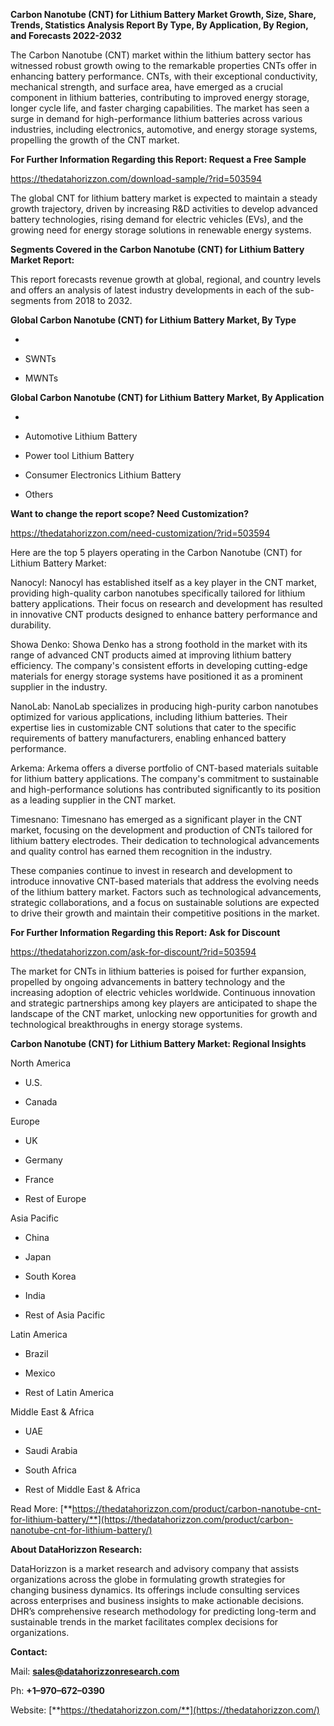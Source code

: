 **Carbon Nanotube (CNT) for Lithium Battery Market Growth, Size, Share,
Trends, Statistics Analysis Report By Type, By Application, By Region,
and Forecasts 2022-2032**

The Carbon Nanotube (CNT) market within the lithium battery sector has
witnessed robust growth owing to the remarkable properties CNTs offer in
enhancing battery performance. CNTs, with their exceptional
conductivity, mechanical strength, and surface area, have emerged as a
crucial component in lithium batteries, contributing to improved energy
storage, longer cycle life, and faster charging capabilities. The market
has seen a surge in demand for high-performance lithium batteries across
various industries, including electronics, automotive, and energy
storage systems, propelling the growth of the CNT market.

**For Further Information Regarding this Report: Request a Free Sample**

<https://thedatahorizzon.com/download-sample/?rid=503594>

The global CNT for lithium battery market is expected to maintain a
steady growth trajectory, driven by increasing R&D activities to develop
advanced battery technologies, rising demand for electric vehicles
(EVs), and the growing need for energy storage solutions in renewable
energy systems.

**Segments Covered in the Carbon Nanotube (CNT) for Lithium Battery
Market Report:**

This report forecasts revenue growth at global, regional, and country
levels and offers an analysis of latest industry developments in each of
the sub-segments from 2018 to 2032.

**Global Carbon Nanotube (CNT) for Lithium Battery Market, By Type**

-   

-   SWNTs

-   MWNTs

**Global Carbon Nanotube (CNT) for Lithium Battery Market, By
Application**

-   

-   Automotive Lithium Battery

-   Power tool Lithium Battery

-   Consumer Electronics Lithium Battery

-   Others

**Want to change the report scope? Need Customization?**

<https://thedatahorizzon.com/need-customization/?rid=503594>

Here are the top 5 players operating in the Carbon Nanotube (CNT) for
Lithium Battery Market:

Nanocyl: Nanocyl has established itself as a key player in the CNT
market, providing high-quality carbon nanotubes specifically tailored
for lithium battery applications. Their focus on research and
development has resulted in innovative CNT products designed to enhance
battery performance and durability.

Showa Denko: Showa Denko has a strong foothold in the market with its
range of advanced CNT products aimed at improving lithium battery
efficiency. The company's consistent efforts in developing cutting-edge
materials for energy storage systems have positioned it as a prominent
supplier in the industry.

NanoLab: NanoLab specializes in producing high-purity carbon nanotubes
optimized for various applications, including lithium batteries. Their
expertise lies in customizable CNT solutions that cater to the specific
requirements of battery manufacturers, enabling enhanced battery
performance.

Arkema: Arkema offers a diverse portfolio of CNT-based materials
suitable for lithium battery applications. The company's commitment to
sustainable and high-performance solutions has contributed significantly
to its position as a leading supplier in the CNT market.

Timesnano: Timesnano has emerged as a significant player in the CNT
market, focusing on the development and production of CNTs tailored for
lithium battery electrodes. Their dedication to technological
advancements and quality control has earned them recognition in the
industry.

These companies continue to invest in research and development to
introduce innovative CNT-based materials that address the evolving needs
of the lithium battery market. Factors such as technological
advancements, strategic collaborations, and a focus on sustainable
solutions are expected to drive their growth and maintain their
competitive positions in the market.

**For Further Information Regarding this Report: Ask for Discount**

<https://thedatahorizzon.com/ask-for-discount/?rid=503594>

The market for CNTs in lithium batteries is poised for further
expansion, propelled by ongoing advancements in battery technology and
the increasing adoption of electric vehicles worldwide. Continuous
innovation and strategic partnerships among key players are anticipated
to shape the landscape of the CNT market, unlocking new opportunities
for growth and technological breakthroughs in energy storage systems.

**Carbon Nanotube (CNT) for Lithium Battery Market: Regional Insights**

North America

-   U.S.

-   Canada

Europe

-   UK

-   Germany

-   France

-   Rest of Europe

Asia Pacific

-   China

-   Japan

-   South Korea

-   India

-   Rest of Asia Pacific

Latin America

-   Brazil

-   Mexico

-   Rest of Latin America

Middle East & Africa

-   UAE

-   Saudi Arabia

-   South Africa

-   Rest of Middle East & Africa

Read More:
[**https://thedatahorizzon.com/product/carbon-nanotube-cnt-for-lithium-battery/**](https://thedatahorizzon.com/product/carbon-nanotube-cnt-for-lithium-battery/)

**About DataHorizzon Research:**

DataHorizzon is a market research and advisory company that assists
organizations across the globe in formulating growth strategies for
changing business dynamics. Its offerings include consulting services
across enterprises and business insights to make actionable decisions.
DHR’s comprehensive research methodology for predicting long-term and
sustainable trends in the market facilitates complex decisions for
organizations.

**Contact:**

Mail:
[**sales@datahorizzonresearch.com**](mailto:sales@datahorizzonresearch.com)

Ph: **+1–970–672–0390**

Website:
[**https://thedatahorizzon.com/**](https://thedatahorizzon.com/)
